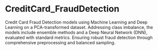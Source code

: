 # CreditCard_FraudDetection
Credit Card Fraud Detection models using Machine Learning and Deep Learning on a PCA-transformed dataset. Addressing class imbalance, the models include ensemble methods and a Deep Neural Network (DNN), evaluated with standard metrics. Ensuring robust fraud detection through comprehensive preprocessing and balanced sampling.
